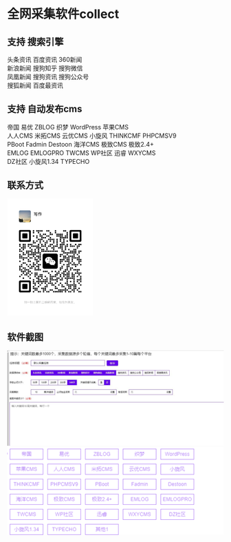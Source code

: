 # 全网采集软件collect 
## 支持 搜索引擎
头条资讯      百度资讯    360新闻<br>
新浪新闻      搜狗知乎    搜狗微信<br>
凤凰新闻      搜狗资讯    搜狗公众号<br>
搜狐新闻      百度最资讯

## 支持 自动发布cms
帝国      易优      ZBLOG       织梦      WordPress     苹果CMS <br>
人人CMS   米拓CMS   云优CMS     小旋风    THINKCMF      PHPCMSV9<br>
PBoot     Fadmin    Destoon    海洋CMS   极致CMS       极致2.4+ <br>
EMLOG     EMLOGPRO  TWCMS      WP社区    迅睿          WXYCMS  <br>
DZ社区    小旋风1.34 TYPECHO

## 联系方式
<img src="https://github.com/LycEcho/collect/blob/main/微信号.jpg" width="200">

## 软件截图
<img src="https://github.com/LycEcho/collect/blob/main/支持的搜索引擎.jpg">
<img src="https://github.com/LycEcho/collect/blob/main/支持的发布cms.png">